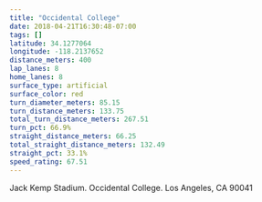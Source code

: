 ```yaml
---
title: "Occidental College"
date: 2018-04-21T16:30:48-07:00
tags: []
latitude: 34.1277064
longitude: -118.2137652
distance_meters: 400
lap_lanes: 8
home_lanes: 8
surface_type: artificial
surface_color: red
turn_diameter_meters: 85.15
turn_distance_meters: 133.75
total_turn_distance_meters: 267.51
turn_pct: 66.9%
straight_distance_meters: 66.25
total_straight_distance_meters: 132.49
straight_pct: 33.1%
speed_rating: 67.51
---
```


Jack Kemp Stadium. Occidental College. Los Angeles, CA 90041
<!--more-->
